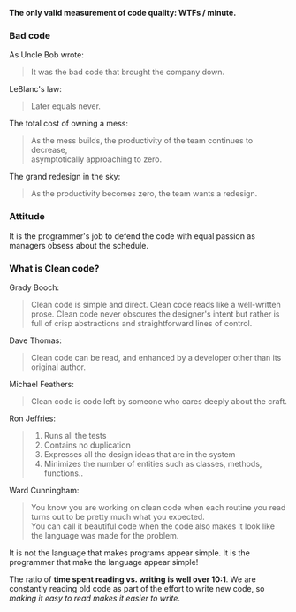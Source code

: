 **The only valid measurement of code quality: WTFs / minute.**

### Bad code
As Uncle Bob wrote:
> It was the bad code that
> brought the company down.

LeBlanc's law:
> Later equals never.

The total cost of owning a mess: 
> As the mess builds, the productivity of the team continues to decrease,   
> asymptotically approaching to zero.

The grand redesign in the sky:
> As the productivity becomes zero, the team wants a redesign.   

### Attitude
It is the programmer's job to defend the code with equal passion as   
managers obsess about the schedule.

### What is Clean code?
Grady Booch:
> Clean code is simple and direct. Clean code reads like a well-written prose. Clean code never obscures the designer's intent 
> but rather is full of crisp abstractions and straightforward lines of control.   

Dave Thomas:
> Clean code can be read, and enhanced by a developer other than its original author.

Michael Feathers:
> Clean code is code left by someone who cares deeply about the craft.

Ron Jeffries:
> 1. Runs all the tests
> 2. Contains no duplication
> 3. Expresses all the design ideas that are in the system
> 4. Minimizes the number of entities such as classes, methods, functions..

Ward Cunningham:
> You know you are working on clean code when each routine you read turns out to be pretty much what you expected.   
> You can call it beautiful code when the code also makes it look like the language was made for the problem.   

It is not the language that makes programs appear simple. It is the programmer that make the language appear simple!

The ratio of **time spent reading vs. writing is well over 10:1**. We are constantly reading old code as part of the effort
to write new code, so *making it easy to read makes it easier to write*.
